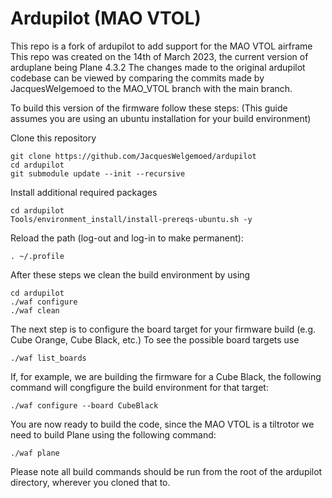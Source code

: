 # Ardupilot (MAO VTOL)
This repo is a fork of ardupilot to add support for the MAO VTOL airframe
This repo was created on the 14th of March 2023, the current version of arduplane being Plane 4.3.2
The changes made to the original ardupilot codebase can be viewed by comparing the commits made by JacquesWelgemoed to the MAO_VTOL branch with the main branch.

To build this version of the firmware follow these steps: (This guide assumes you are using an ubuntu installation for your build environment)

Clone this repository
```
git clone https://github.com/JacquesWelgemoed/ardupilot
cd ardupilot
git submodule update --init --recursive
```

Install additional required packages
```
cd ardupilot
Tools/environment_install/install-prereqs-ubuntu.sh -y
```
Reload the path (log-out and log-in to make permanent):
```
. ~/.profile
```

After these steps we clean the build environment by using
```
cd ardupilot
./waf configure
./waf clean
```

The next step is to configure the board target for your firmware build (e.g. Cube Orange, Cube Black, etc.) To see the possible board targets use
```
./waf list_boards
```

If, for example, we are building the firmware for a Cube Black, the following command will congfigure the build environment for that target:
```
./waf configure --board CubeBlack
```

You are now ready to build the code, since the MAO VTOL is a tiltrotor we need to build Plane using the following command:
```
./waf plane
```

Please note all build commands should be run from the root of the ardupilot directory, wherever you cloned that to.
